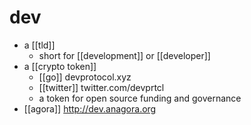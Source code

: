 # dev

- a [[tld]]
	- short for [[development]] or [[developer]]
- a [[crypto token]]
  - [[go]] devprotocol.xyz
  - [[twitter]] twitter.com/devprtcl
  - a token for open source funding and governance
- [[agora]] http://dev.anagora.org
  



